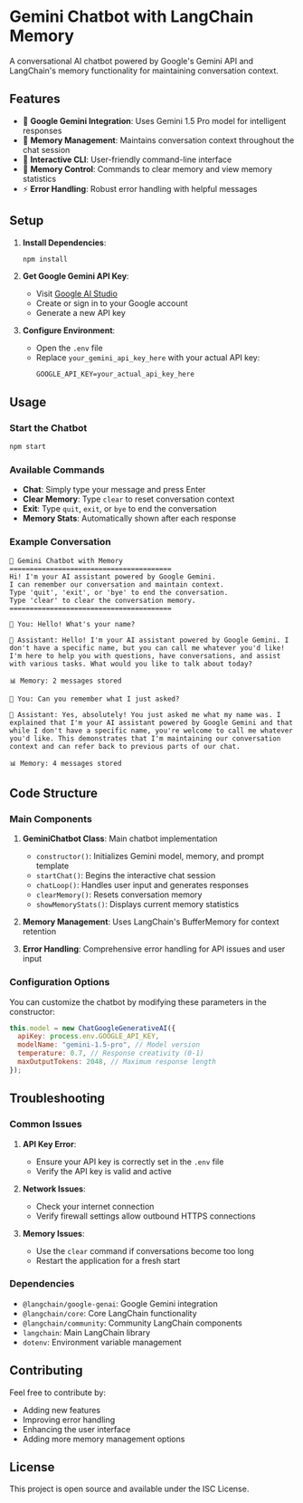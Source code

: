 # Gemini Chatbot with LangChain Memory

A conversational AI chatbot powered by Google's Gemini API and LangChain's memory functionality for maintaining conversation context.

## Features

- 🤖 **Google Gemini Integration**: Uses Gemini 1.5 Pro model for intelligent responses
- 🧠 **Memory Management**: Maintains conversation context throughout the chat session
- 💬 **Interactive CLI**: User-friendly command-line interface
- 🔄 **Memory Control**: Commands to clear memory and view memory statistics
- ⚡ **Error Handling**: Robust error handling with helpful messages

## Setup

1. **Install Dependencies**:

   ```bash
   npm install
   ```

2. **Get Google Gemini API Key**:

   - Visit [Google AI Studio](https://aistudio.google.com/app/apikey)
   - Create or sign in to your Google account
   - Generate a new API key

3. **Configure Environment**:
   - Open the `.env` file
   - Replace `your_gemini_api_key_here` with your actual API key:
     ```
     GOOGLE_API_KEY=your_actual_api_key_here
     ```

## Usage

### Start the Chatbot

```bash
npm start
```

### Available Commands

- **Chat**: Simply type your message and press Enter
- **Clear Memory**: Type `clear` to reset conversation context
- **Exit**: Type `quit`, `exit`, or `bye` to end the conversation
- **Memory Stats**: Automatically shown after each response

### Example Conversation

```
🤖 Gemini Chatbot with Memory
========================================
Hi! I'm your AI assistant powered by Google Gemini.
I can remember our conversation and maintain context.
Type 'quit', 'exit', or 'bye' to end the conversation.
Type 'clear' to clear the conversation memory.
========================================

💬 You: Hello! What's your name?

🤖 Assistant: Hello! I'm your AI assistant powered by Google Gemini. I don't have a specific name, but you can call me whatever you'd like! I'm here to help you with questions, have conversations, and assist with various tasks. What would you like to talk about today?

📊 Memory: 2 messages stored

💬 You: Can you remember what I just asked?

🤖 Assistant: Yes, absolutely! You just asked me what my name was. I explained that I'm your AI assistant powered by Google Gemini and that while I don't have a specific name, you're welcome to call me whatever you'd like. This demonstrates that I'm maintaining our conversation context and can refer back to previous parts of our chat.

📊 Memory: 4 messages stored
```

## Code Structure

### Main Components

1. **GeminiChatbot Class**: Main chatbot implementation

   - `constructor()`: Initializes Gemini model, memory, and prompt template
   - `startChat()`: Begins the interactive chat session
   - `chatLoop()`: Handles user input and generates responses
   - `clearMemory()`: Resets conversation memory
   - `showMemoryStats()`: Displays current memory statistics

2. **Memory Management**: Uses LangChain's BufferMemory for context retention

3. **Error Handling**: Comprehensive error handling for API issues and user input

### Configuration Options

You can customize the chatbot by modifying these parameters in the constructor:

```javascript
this.model = new ChatGoogleGenerativeAI({
  apiKey: process.env.GOOGLE_API_KEY,
  modelName: "gemini-1.5-pro", // Model version
  temperature: 0.7, // Response creativity (0-1)
  maxOutputTokens: 2048, // Maximum response length
});
```

## Troubleshooting

### Common Issues

1. **API Key Error**:

   - Ensure your API key is correctly set in the `.env` file
   - Verify the API key is valid and active

2. **Network Issues**:

   - Check your internet connection
   - Verify firewall settings allow outbound HTTPS connections

3. **Memory Issues**:
   - Use the `clear` command if conversations become too long
   - Restart the application for a fresh start

### Dependencies

- `@langchain/google-genai`: Google Gemini integration
- `@langchain/core`: Core LangChain functionality
- `@langchain/community`: Community LangChain components
- `langchain`: Main LangChain library
- `dotenv`: Environment variable management

## Contributing

Feel free to contribute by:

- Adding new features
- Improving error handling
- Enhancing the user interface
- Adding more memory management options

## License

This project is open source and available under the ISC License.

